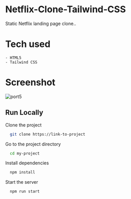 # Netflix-Clone-Tailwind-CSS
Static Netflix landing page clone..


# Tech used 
```
- HTML5
- Tailwind CSS
```

# Screenshot

![port5](https://github.com/TheHimanshuDixit/Netflix-Clone-Tailwind-CSS/assets/107857348/be3f4838-93ed-4a3d-b24c-9f0f3c0af5bd)


## Run Locally

Clone the project

```bash
  git clone https://link-to-project
```

Go to the project directory

```bash
  cd my-project
```

Install dependencies

```bash
  npm install
```

Start the server

```bash
  npm run start
```


